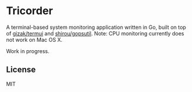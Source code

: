 # Tricorder

A terminal-based system monitoring application written in Go, built on top of [gizak/termui](https://github.com/gizak/termui) and [shirou/gopsutil](https://github.com/shirou/gopsutil). Note: CPU monitoring currently does not work on Mac OS X.

Work in progress.

## License

MIT